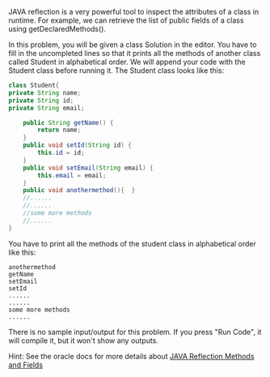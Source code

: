 JAVA reflection is a very powerful tool to inspect the attributes of a class in runtime. For example, we can retrieve the list of public fields of a class using getDeclaredMethods().

In this problem, you will be given a class Solution in the editor. You have to fill in the uncompleted lines so that it prints all the methods of another class called Student in alphabetical order. We will append your code with the Student class before running it. The Student class looks like this:
```java
class Student{
private String name;
private String id;
private String email;

    public String getName() {
        return name;
    }
    public void setId(String id) {
        this.id = id;
    }
    public void setEmail(String email) {
        this.email = email;
    }
    public void anothermethod(){  }
    //......
    //......
    //some more methods
    //......
}
```

You have to print all the methods of the student class in alphabetical order like this:
```
anothermethod
getName
setEmail
setId
......
......
some more methods
......
```
There is no sample input/output for this problem. If you press "Run Code", it will compile it, but it won't show any outputs.

Hint: See the oracle docs for more details about [JAVA Reflection Methods and Fields](https://docs.oracle.com/javase/tutorial/reflect/class/classMembers.html)